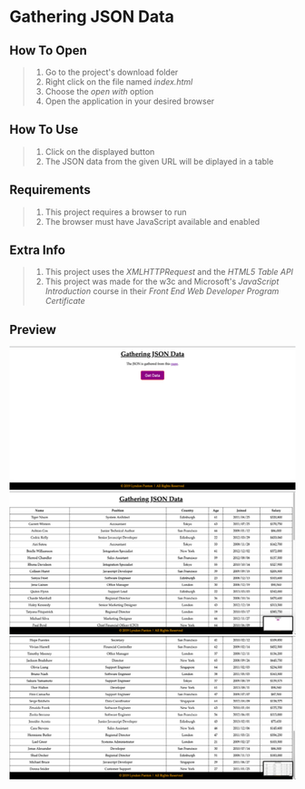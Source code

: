 # Gathering JSON Data

## How To Open
> 1. Go to the project's download folder
> 2. Right click on the file named _index.html_
> 3. Choose the _open with_ option
> 4. Open the application in your desired browser

## How To Use
> 1. Click on the displayed button
> 2. The JSON data from the given URL will be diplayed in a table

## Requirements
> 1. This project requires a browser to run
> 2. The browser must have JavaScript available and enabled

## Extra Info
> 1. This project uses the _XMLHTTPRequest_ and the _HTML5 Table API_
> 2. This project was made for the w3c and Microsoft's *JavaScript Introduction* course in their *Front End Web Developer Program Certificate*

## Preview
![Screenshot 1](./img/screenshot1.png)
![Screenshot 2](./img/screenshot2.png)
![Screenshot 3](./img/screenshot3.png)